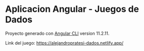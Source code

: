 # Aplicacion Angular - Juegos de Dados

Proyecto generado con [Angular CLI](https://github.com/angular/angular-cli) version 11.2.11.


Link del juego: 
https://alejandropratesi-dados.netlify.app/
